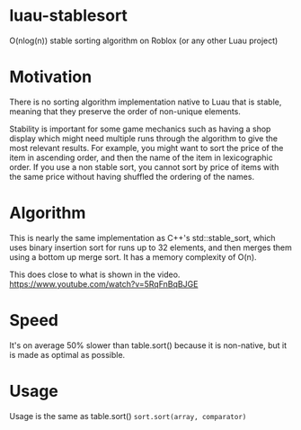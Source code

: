 # luau-stablesort
O(nlog(n)) stable sorting algorithm on Roblox (or any other Luau project)

# Motivation
There is no sorting algorithm implementation native to Luau that is stable, meaning that they preserve the order of non-unique elements.

Stability is important for some game mechanics such as having a shop display which might need multiple runs through the algorithm to give the most relevant results. For example, you might want to sort the price of the item in ascending order, and then the name of the item in lexicographic order. If you use a non stable sort, you cannot sort by price of items with the same price without having shuffled the ordering of the names.

# Algorithm
This is nearly the same implementation as C++'s std::stable_sort, which uses binary insertion sort for runs up to 32 elements, and then merges them using a bottom up merge sort. It has a memory complexity of O(n).

This does close to what is shown in the video.    
https://www.youtube.com/watch?v=5RqFnBqBJGE

# Speed
It's on average 50% slower than table.sort() because it is non-native, but it is made as optimal as possible.

# Usage
Usage is the same as table.sort()
`sort.sort(array, comparator)`



